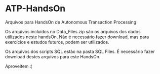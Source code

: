 # ATP-HandsOn
Arquivos para HandsOn de Autonomous Transaction Processing

Os arquivos incluídos no Data_Files.zip são os arquivos dos dados utilizados neste handsOn. Não é necessário fazer download, mas para exercícios e estudos futuros, podem ser utilizados.

Os arquivos dos scripts SQL estão na pasta SQL Files. É necessário fazer download destes arquivos para este HandsOn.

Aproveitem :)
